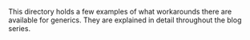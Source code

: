This directory holds a few examples of what workarounds there are available for
generics. They are explained in detail throughout the blog series.
